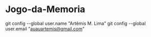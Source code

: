 # Jogo-da-Memoria
git config --global user.name "Artêmis M. Lima"
git config --global user.email "auauartemis@gmail.com"